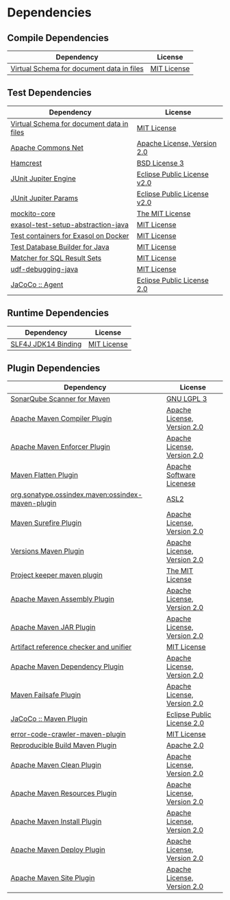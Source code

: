 <!-- @formatter:off -->
# Dependencies

## Compile Dependencies

| Dependency                                     | License          |
| ---------------------------------------------- | ---------------- |
| [Virtual Schema for document data in files][0] | [MIT License][1] |

## Test Dependencies

| Dependency                                     | License                          |
| ---------------------------------------------- | -------------------------------- |
| [Virtual Schema for document data in files][0] | [MIT License][1]                 |
| [Apache Commons Net][2]                        | [Apache License, Version 2.0][3] |
| [Hamcrest][4]                                  | [BSD License 3][5]               |
| [JUnit Jupiter Engine][6]                      | [Eclipse Public License v2.0][7] |
| [JUnit Jupiter Params][6]                      | [Eclipse Public License v2.0][7] |
| [mockito-core][8]                              | [The MIT License][9]             |
| [exasol-test-setup-abstraction-java][10]       | [MIT License][11]                |
| [Test containers for Exasol on Docker][12]     | [MIT License][13]                |
| [Test Database Builder for Java][14]           | [MIT License][15]                |
| [Matcher for SQL Result Sets][16]              | [MIT License][17]                |
| [udf-debugging-java][18]                       | [MIT License][19]                |
| [JaCoCo :: Agent][20]                          | [Eclipse Public License 2.0][21] |

## Runtime Dependencies

| Dependency                | License           |
| ------------------------- | ----------------- |
| [SLF4J JDK14 Binding][22] | [MIT License][23] |

## Plugin Dependencies

| Dependency                                              | License                          |
| ------------------------------------------------------- | -------------------------------- |
| [SonarQube Scanner for Maven][24]                       | [GNU LGPL 3][25]                 |
| [Apache Maven Compiler Plugin][26]                      | [Apache License, Version 2.0][3] |
| [Apache Maven Enforcer Plugin][27]                      | [Apache License, Version 2.0][3] |
| [Maven Flatten Plugin][28]                              | [Apache Software Licenese][3]    |
| [org.sonatype.ossindex.maven:ossindex-maven-plugin][29] | [ASL2][30]                       |
| [Maven Surefire Plugin][31]                             | [Apache License, Version 2.0][3] |
| [Versions Maven Plugin][32]                             | [Apache License, Version 2.0][3] |
| [Project keeper maven plugin][33]                       | [The MIT License][34]            |
| [Apache Maven Assembly Plugin][35]                      | [Apache License, Version 2.0][3] |
| [Apache Maven JAR Plugin][36]                           | [Apache License, Version 2.0][3] |
| [Artifact reference checker and unifier][37]            | [MIT License][38]                |
| [Apache Maven Dependency Plugin][39]                    | [Apache License, Version 2.0][3] |
| [Maven Failsafe Plugin][40]                             | [Apache License, Version 2.0][3] |
| [JaCoCo :: Maven Plugin][41]                            | [Eclipse Public License 2.0][21] |
| [error-code-crawler-maven-plugin][42]                   | [MIT License][43]                |
| [Reproducible Build Maven Plugin][44]                   | [Apache 2.0][30]                 |
| [Apache Maven Clean Plugin][45]                         | [Apache License, Version 2.0][3] |
| [Apache Maven Resources Plugin][46]                     | [Apache License, Version 2.0][3] |
| [Apache Maven Install Plugin][47]                       | [Apache License, Version 2.0][3] |
| [Apache Maven Deploy Plugin][48]                        | [Apache License, Version 2.0][3] |
| [Apache Maven Site Plugin][49]                          | [Apache License, Version 2.0][3] |

[0]: https://github.com/exasol/virtual-schema-common-document-files/
[1]: https://github.com/exasol/virtual-schema-common-document-files/blob/main/LICENSE
[2]: https://commons.apache.org/proper/commons-net/
[3]: https://www.apache.org/licenses/LICENSE-2.0.txt
[4]: http://hamcrest.org/JavaHamcrest/
[5]: http://opensource.org/licenses/BSD-3-Clause
[6]: https://junit.org/junit5/
[7]: https://www.eclipse.org/legal/epl-v20.html
[8]: https://github.com/mockito/mockito
[9]: https://github.com/mockito/mockito/blob/main/LICENSE
[10]: https://github.com/exasol/exasol-test-setup-abstraction-java/
[11]: https://github.com/exasol/exasol-test-setup-abstraction-java/blob/main/LICENSE
[12]: https://github.com/exasol/exasol-testcontainers/
[13]: https://github.com/exasol/exasol-testcontainers/blob/main/LICENSE
[14]: https://github.com/exasol/test-db-builder-java/
[15]: https://github.com/exasol/test-db-builder-java/blob/main/LICENSE
[16]: https://github.com/exasol/hamcrest-resultset-matcher/
[17]: https://github.com/exasol/hamcrest-resultset-matcher/blob/main/LICENSE
[18]: https://github.com/exasol/udf-debugging-java/
[19]: https://github.com/exasol/udf-debugging-java/blob/main/LICENSE
[20]: https://www.eclemma.org/jacoco/index.html
[21]: https://www.eclipse.org/legal/epl-2.0/
[22]: http://www.slf4j.org
[23]: http://www.opensource.org/licenses/mit-license.php
[24]: http://sonarsource.github.io/sonar-scanner-maven/
[25]: http://www.gnu.org/licenses/lgpl.txt
[26]: https://maven.apache.org/plugins/maven-compiler-plugin/
[27]: https://maven.apache.org/enforcer/maven-enforcer-plugin/
[28]: https://www.mojohaus.org/flatten-maven-plugin/
[29]: https://sonatype.github.io/ossindex-maven/maven-plugin/
[30]: http://www.apache.org/licenses/LICENSE-2.0.txt
[31]: https://maven.apache.org/surefire/maven-surefire-plugin/
[32]: https://www.mojohaus.org/versions/versions-maven-plugin/
[33]: https://github.com/exasol/project-keeper/
[34]: https://github.com/exasol/project-keeper/blob/main/LICENSE
[35]: https://maven.apache.org/plugins/maven-assembly-plugin/
[36]: https://maven.apache.org/plugins/maven-jar-plugin/
[37]: https://github.com/exasol/artifact-reference-checker-maven-plugin/
[38]: https://github.com/exasol/artifact-reference-checker-maven-plugin/blob/main/LICENSE
[39]: https://maven.apache.org/plugins/maven-dependency-plugin/
[40]: https://maven.apache.org/surefire/maven-failsafe-plugin/
[41]: https://www.jacoco.org/jacoco/trunk/doc/maven.html
[42]: https://github.com/exasol/error-code-crawler-maven-plugin/
[43]: https://github.com/exasol/error-code-crawler-maven-plugin/blob/main/LICENSE
[44]: http://zlika.github.io/reproducible-build-maven-plugin
[45]: https://maven.apache.org/plugins/maven-clean-plugin/
[46]: https://maven.apache.org/plugins/maven-resources-plugin/
[47]: https://maven.apache.org/plugins/maven-install-plugin/
[48]: https://maven.apache.org/plugins/maven-deploy-plugin/
[49]: https://maven.apache.org/plugins/maven-site-plugin/
